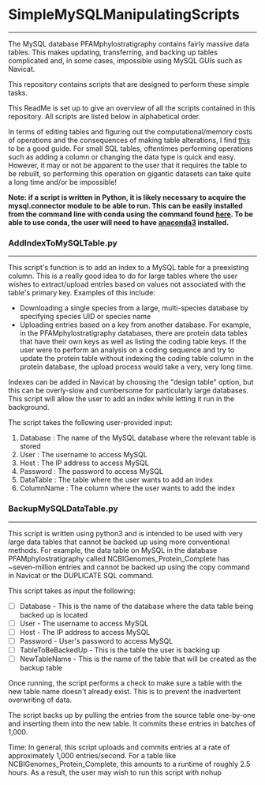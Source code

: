 

# SimpleMySQLManipulatingScripts
--------------------------------------

The MySQL database PFAMphylostratigraphy contains fairly massive data tables. This makes updating, transferring, and backing up tables complicated and, in some cases, impossible using MySQL GUIs such as Navicat.

This repository contains scripts that are designed to perform these simple tasks. 

This ReadMe is set up to give an overview of all the scripts contained in this repository. All scripts are listed below in alphabetical order.

In terms of editing tables and figuring out the computational/memory costs of operations and the consequences of making table alterations, I find [this](https://dev.mysql.com/doc/refman/5.6/en/innodb-online-ddl-operations.html) to be a good guide. For small SQL tables, oftentimes performing operations such as adding a column or changing the data type is quick and easy. However, it may or not be apparent to the user that it requires the table to be rebuilt, so performing this operation on gigantic datasets can take quite a long time and/or be impossible!

**Note: if a script is written in Python, it is likely necessary to acquire the mysql.connector module to be able to run. This can be easily installed from the command line with conda using the command found [here](https://anaconda.org/anaconda/mysql-connector-python). To be able to use conda, the user will need to have [anaconda3](https://www.anaconda.com/download/) installed.**

### AddIndexToMySQLTable.py
--------------
This script's function is to add an index to a MySQL table for a preexisting column. This is a really good idea to do for large tables where the user wishes to extract/upload entries based on values not associated with the table's primary key. Examples of this include:

   - Downloading a single species from a large, multi-species database by specifying species UID or species name
   - Uploading entries based on a key from another database. For example, in the PFAMphylostratigraphy databases, there are protein data tables that have their own keys as well as listing the coding table keys. If the user were to perform an analysis on a coding sequence and try to update the protein table without indexing the coding table column in the protein database, the upload process would take a very, very long time. 

Indexes can be added in Navicat by choosing the "design table" option, but this can be overly-slow and cumbersome for particularly large databases. This script will allow the user to add an index while letting it run in the background.

The script takes the following user-provided input:

   1) Database   : The name of the MySQL database where the relevant table is stored
   2) User       : The username to access MySQL
   3) Host       : The IP address to access MySQL
   4) Password   : The password to access MySQL
   5) DataTable  : The table where the user wants to add an index
   6) ColumnName : The column where the user wants to add the index



### BackupMySQLDataTable.py
--------------
This script is written using python3 and is intended to be used with very large data tables that cannot be backed up using more conventional methods. For example, the data table on MySQL in the database PFAMphylostratigraphy called NCBIGenomes_Protein_Complete has ~seven-million entries and cannot be backed up using the copy command in Navicat or the DUPLICATE SQL command.

This script takes as input the following:

  - [ ] Database - This is the name of the database where the data table being backed up is located
  - [ ] User - The username to access MySQL
  - [ ] Host - The IP address to access MySQL
  - [ ] Password - User's password to access MySQL
  - [ ] TableToBeBackedUp - This is the table the user is backing up
  - [ ] NewTableName - This is the name of the table that will be created as the backup table
  
Once running, the script performs a check to make sure a table with the new table name doesn't already exist. This is to prevent the inadvertent overwriting of data.

The script backs up by pulling the entries from the source table one-by-one and inserting them into the new table. It commits these entries in batches of 1,000. 

Time: In general, this script uploads and commits entries at a rate of approximately 1,000 entries/second. For a table like NCBIGenomes_Protein_Complete, this amounts to a runtime of roughly 2.5 hours. As a result, the user may wish to run this script with nohup 
